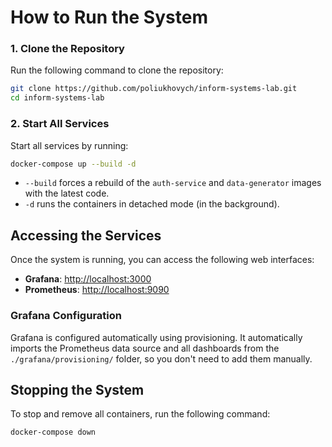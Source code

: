 
# How to Run the System

### 1. Clone the Repository
Run the following command to clone the repository:

```bash
git clone https://github.com/poliukhovych/inform-systems-lab.git
cd inform-systems-lab
```

### 2. Start All Services

Start all services by running:

```bash
docker-compose up --build -d
```

* `--build` forces a rebuild of the `auth-service` and `data-generator` images with the latest code.
* `-d` runs the containers in detached mode (in the background).

## Accessing the Services

Once the system is running, you can access the following web interfaces:

* **Grafana**: [http://localhost:3000](http://localhost:3000)
* **Prometheus**: [http://localhost:9090](http://localhost:9090)

### Grafana Configuration

Grafana is configured automatically using provisioning. It automatically imports the Prometheus data source and all dashboards from the `./grafana/provisioning/` folder, so you don't need to add them manually.

## Stopping the System

To stop and remove all containers, run the following command:

```bash
docker-compose down
```
